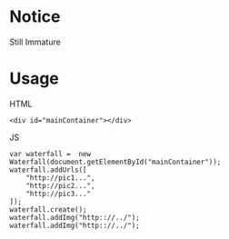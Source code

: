 # Notice

Still Immature

# Usage

HTML

    <div id="mainContainer"></div>

JS

    var waterfall =  new Waterfall(document.getElementById("mainContainer"));
    waterfall.addUrls([
        "http://pic1...",
        "http://pic2...",
        "http://pic3..."
    ]);
    waterfall.create();
    waterfall.addImg("http:://../");
    waterfall.addImg("http:://../");
    